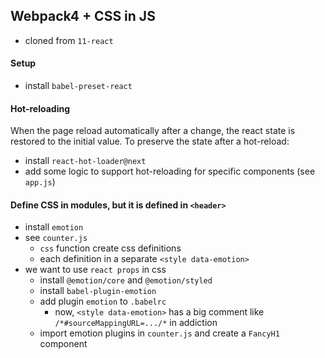 ## Webpack4 + CSS in JS
- cloned from `11-react`

#### Setup
- install `babel-preset-react`

#### Hot-reloading
When the page reload automatically after a change, the react state is restored to the initial value. To preserve the state after a hot-reload:
- install `react-hot-loader@next`
- add some logic to support hot-reloading for specific components (see `app.js`)

#### Define CSS in modules, but it is defined in `<header>`
- install `emotion`
- see `counter.js`
    - `css` function create css definitions
    - each definition in a separate `<style data-emotion>`
- we want to use `react props` in css
    - install `@emotion/core` and `@emotion/styled`
    - install `babel-plugin-emotion`
    - add plugin `emotion` to `.babelrc`
        - now, `<style data-emotion>` has a big comment like `/*#sourceMappingURL=.../*` in addiction
    - import emotion plugins in `counter.js` and create a `FancyH1` component
    